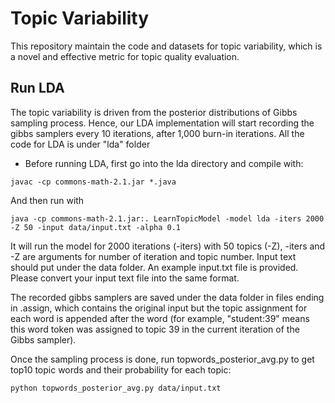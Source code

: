 # Topic Variability
This repository maintain the code and datasets for topic variability, which is a novel and effective metric for topic quality evaluation.

## Run LDA
The topic variability is driven from the posterior distributions of Gibbs sampling process. Hence, our LDA implementation will start recording the gibbs samplers every 10 iterations, after 1,000 burn-in iterations. All the code for LDA is under "lda" folder

* Before running LDA, first go into the lda directory and compile with:
```
javac -cp commons-math-2.1.jar *.java
```
And then run with
```
java -cp commons-math-2.1.jar:. LearnTopicModel -model lda -iters 2000 -Z 50 -input data/input.txt -alpha 0.1
```
It will run the model for 2000 iterations (-iters) with 50 topics (-Z), -iters and -Z are arguments for number of iteration and topic number. Input text should put under the data folder. An example input.txt file is provided. Please convert your input text file into the same format.

The recorded gibbs samplers are saved under the data folder in files ending in .assign, which contains the original input but the topic assignment for each word is appended after the word (for example, "student:39" means this word token was assigned to topic 39 in the current iteration of the Gibbs sampler).

Once the sampling process is done, run topwords_posterior_avg.py to get top10 topic words and their probability for each topic:
```
python topwords_posterior_avg.py data/input.txt
```

